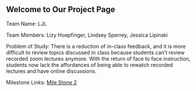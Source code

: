 ## Welcome to Our Project Page

Team Name: LJL

Team Members: Lizy Hoepfinger, Lindsey Sperrey, Jessica Lipinski

Problem of Study: There is a reduction of in-class feedback, and it is more difficult to review topics discussed in class because students can’t review recorded zoom lectures anymore. With the return of face to face instruction, students now lack the affordances of being able to rewatch recorded lectures and have online discussions. 


Milestone Links:
<a href="jjlipinski.github.io/LJL/HCI%20Milestone%202.pdf" target="_blank">Mile Stone 2</a>

